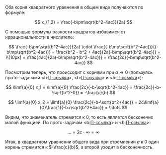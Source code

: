 Оба корня квадратного уравнения в общем виде получаются по формуле:

$$ x_{1,2} = \frac{-b\pm\sqrt{b^2-4ac}}{2a} $$

С помощью формулы разности квадратов избавимся от иррациональности в числителе:

$$ \frac{-b\pm\sqrt{b^2-4ac}}{2a} \cdot \frac{(-b\mp\sqrt{b^2-4ac})}{(-b\mp\sqrt{b^2-4ac})} = \frac{b^2 - b^2 + 4ac}{2a(-b\mp\sqrt{b^2-4ac})} = \\[10px] = \frac{4ac}{2a(-b\mp\sqrt{b^2-4ac})} = \frac{2c}{-b\mp\sqrt{b^2-4ac}} $$

Посмотрим теперь, что происходит с корнями при $a\to 0$ (пользуясь прото-задачами <b:[П-ссылка](advanced/proto/f-lim/elementary)>, <b:[П-ссылка](advanced/proto/f-lim/f-power)> и <b:[П-ссылка](advanced/proto/f-lim/composition)>):

$$ \limf{a}{0} x_1 = \limf{a}{0} \frac{2c}{-b-\sqrt{b^2-4ac}} = \frac{2c}{-b-\sqrt{b^2-0}} = -\frac{c}{b} $$

$$ \limf{a}{0} x_2 = \limf{a}{0} \frac{2c}{-b-\sqrt{b^2+4ac}} = 2c\limf{a}{0}\frac{1}{-b+\sqrt{b^2+4ac}} = \ldots $$

Видим, что знаменатель стремится к $0$, то есть является бесконечно малой функцией. По прото-задачам <b:[П-ссылка](advanced/proto/f-lim/bm-bb)> и <b:[П-ссылка](advanced/proto/f-lim/bm-bb-operations)>:

$$ \ldots = 2c\cdot \infty = \infty $$

Итак, в квадратном уравнении общего вида при стремлении $a$ к $0$ один корень стремится к $-\frac{c}{b}$, а второй уходит в бесконечность.